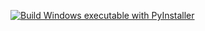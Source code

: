 [![Build Windows executable with PyInstaller](https://github.com/Gehovies-Witnesses/bg-changer/actions/workflows/build.yaml/badge.svg)](https://github.com/Gehovies-Witnesses/bg-changer/actions/workflows/build.yaml)
